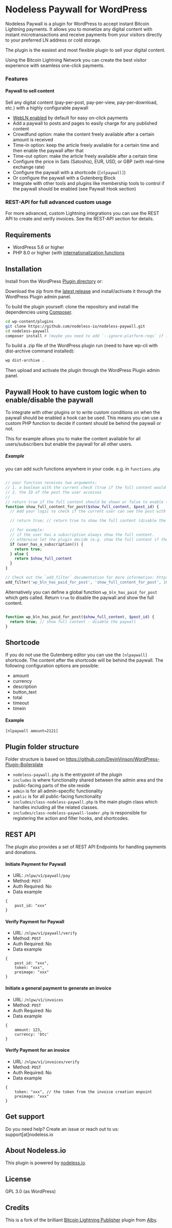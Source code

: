 # Nodeless Paywall for WordPress



Nodeless Paywall is a plugin for WordPress to accept instant Bitcoin Lightning payments.
It allows you to monetize any digital content with instant microtransactions and receive payments from your visitors directly to your preferred LN address or cold storage.

The plugin is the easiest and most flexible plugin to sell your digital content.

Using the Bitcoin Lightning Network you can create the best visitor experience with seamless one-click payments.


### Features

#### Paywall to sell content
Sell any digital content (pay-per-post, pay-per-view, pay-per-download, etc.) with a highly configurable paywall

* [WebLN enabled](https://www.webln.guide/) by default for easy on-click payments
* Add a paywall to posts and pages to easily charge for any published content
* Crowdfund option: make the content freely available after a certain amount is received
* Time-in option: keep the article freely available for a certain time and then enable the paywall after that
* Time-out option: make the article freely available after a certain time
* Configure the price in Sats (Satoshis), EUR, USD, or GBP (with real-time exchange rate)
* Configure the paywall with a shortcode (`[nlpaywall]`)
* Or configure the paywall with a Gutenberg Block
* Integrate with other tools and plugins like membership tools to control if the paywall should be enabled (see Paywall Hook section)


### REST-API for full advanced custom usage
For more advanced, custom Lightning integrations you can use the REST API to create and verify invoices. See the REST-API section for details.


## Requirements

* WordPress 5.6 or higher
* PHP 8.0 or higher (with [internationalization functions](https://www.php.net/manual/en/book.intl.php)


## Installation

Install from the WordPress [Plugin directory](https://wordpress.org/plugins/nodeless-paywall) or:

Download the zip from the [latest release](https://github.com/nodeless-io/nodeless-paywall/releases/latest) and install/activate it through the WordPress Plugin admin panel.

To build the plugin yourself: clone the repository and install the dependencies using [Composer](https://getcomposer.org/).

```bash
cd wp-content/plugins
git clone https://github.com/nodeless-io/nodeless-paywall.git
cd nodeless-paywall
composer install # (maybe you need to add `--ignore-platform-reqs` if it asks you to update PHP)
```
To build a .zip file of the WordPress plugin run (need to have wp-cli with dist-archive command installed):
```bash
wp dist-archive .
```

Then upload and activate the plugin through the WordPress Plugin admin panel.


## Paywall Hook to have custom logic when to enable/disable the paywall

To integrate with other plugins or to write custom conditions on when the paywall should be enabled a hook can be used. This means you can use a custom PHP function to decide if content should be behind the paywall or not.

This for example allows you to make the content available for all users/subscribers but enable the paywall for all other users.

##### Example

you can add such functions anywhere in your code. e.g. in `functions.php`

```php

// your function receives two arguments:
// 1. a boolean with the current check (true if the full content would be shown)
// 2. the ID of the post the user accesses
//
// return true if the full content should be shown or false to enable the paywall
function show_full_content_for_post($show_full_content, $post_id) {
  // Add your logic to check if the current user can see the post with ID $post_id

  // return true; // return true to show the full content (disable the paywall)

  // for example:
  // if the user has a subscription always show the full content.
  // otherwise let the plugin decide (e.g. show the full content if the user already had paid)
  if (user_has_a_subscription()) {
    return true;
  } else {
    return $show_full_content
  }
}

// Check out the `add_filter` documentation for more information: https://developer.wordpress.org/reference/functions/add_filter/
add_filter('wp_bln_has_paid_for_post', 'show_full_content_for_post', 10, 2);

```

Alternatively you can define a global function `wp_bln_has_paid_for_post` which gets called. Return `true` to disable the paywall and show the full content.

```php

function wp_bln_has_paid_for_post($show_full_content, $post_id) {
  return true; // show full content - disable the paywall
}

```

## Shortcode

If you do not use the Gutenberg editor you can use the `[nlpaywall]` shortcode. The content after the shortcode will be behind the paywall.
The following configuration options are possible:

* amount
* currency
* description
* button_text
* total
* timeout
* timein

#### Example

```
[nlpaywall amount=2121]
```

## Plugin folder structure

Folder structure is based on https://github.com/DevinVinson/WordPress-Plugin-Boilerplate

- `nodeless-paywall.php` is the entrypoint of the plugin
- `includes` is where functionality shared between the admin area and the public-facing parts of the site reside
- `admin` is for all admin-specific functionality
- `public` is for all public-facing functionality
- `includes/class-nodeless-paywall.php` is the main plugin class which handles including all the related classes.
- `includes/class-nodeless-paywall-loader.php` is responsible for registering the action and filter hooks, and shortcodes.

## REST API

The plugin also provides a set of REST API Endpoints for handling payments and donations.

#### Initiate Payment for Paywall

- URL: `/nlpw/v1/paywall/pay`
- Method: `POST`
- Auth Required: No
- Data example

```
{
    post_id: "xxx"
}
```

#### Verify Payment for Paywall

- URL: `/nlpw/v1/paywall/verify`
- Method: `POST`
- Auth Required: No
- Data example

```
{
    post_id: "xxx",
    token: "xxx",
    preimage: "xxx"
}
```

#### Initiate a general payment to generate an invoice

- URL: `/nlpw/v1/invoices`
- Method: `POST`
- Auth Required: No
- Data example

```
{
    amount: 123,
    currency: 'btc'
}
```

#### Verify Payment for an invoice

- URL: `/nlpw/v1/invoices/verify`
- Method: `POST`
- Auth Required: No
- Data example

```
{
    token: "xxx", // the token from the invoice creation enpoint
    preimage: "xxx"
}
```

## Get support

Do you need help? Create an issue or reach out to us: support[at]nodeless.io


## About Nodeless.io

This plugin is powered by [nodeless.io](https://nodeless.io/).

## License

GPL 3.0 (as WordPress)

## Credits

This is a fork of the brilliant [Bitcoin Lightning Publisher](https://github.com/getAlby/lightning-publisher-wordpress) plugin from [Alby](https://getalby.com).